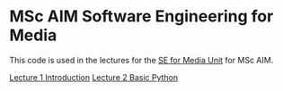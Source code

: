 # MSc AIM Software Engineering for Media

This code is used in the lectures for the [SE for Media Unit](https://nccastaff.bournemouth.ac.uk/jmacey/SEForMedia/) for MSc AIM. 

[Lecture 1 Introduction](Lecture1/)
[Lecture 2 Basic Python](Lecture2/)
